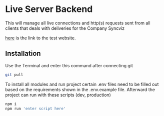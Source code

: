 # Live Server Backend

This will manage all live connections and http(s) requests sent from all clients that deals with deliveries for the Company Syncviz

[here](https://sync-delivery-prod.herokuapp.com) is the link to the test website.

## Installation

Use the Terminal and enter this command after connecting git

```bash
git pull
```

To install all modules and run project certain .env files need to be filled out based on the requirements shown in the .env.example file. Afterward the project can run with these scripts (dev, production)

```bash
npm i
npm run 'enter script here'
```
